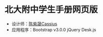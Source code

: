 北大附中学生手册网页版
==========

- 设计师：[陈紫晟Cassius](https://github.com/cassiuschen)
- 应用程序：Bootstrap v3.0.0 jQuery Desk.js
